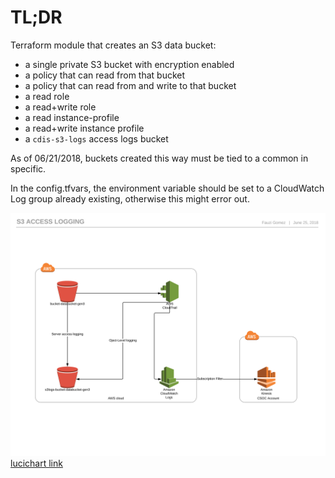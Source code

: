 # TL;DR

Terraform module that creates an S3 data bucket:

* a single private S3 bucket with encryption enabled
* a policy that can read from that bucket
* a policy that can read from and write to that bucket
* a read role
* a read+write role
* a read instance-profile
* a read+write instance profile
* a `cdis-s3-logs` access logs bucket

As of 06/21/2018, buckets created this way must be tied to a common in specific.

In the config.tfvars, the environment variable should be set to a CloudWatch Log group already existing, otherwise this might error out.

![FlowChart](data-explorer.svg)
[lucichart link](https://www.lucidchart.com/invitations/accept/04b7cce8-de11-45e1-aaba-b77258276319)
